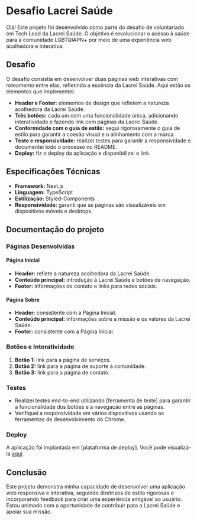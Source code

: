 # Desafio Lacrei Saúde

Olá! Este projeto foi desenvolvido como parte do desafio de voluntariado em Tech Lead da Lacrei Saúde. O objetivo é revolucionar o acesso à saúde para a comunidade LGBTQIAPN+ por meio de uma experiência web acolhedora e interativa.

## Desafio

O desafio consistia em desenvolver duas páginas web interativas com roteamento entre elas, refletindo a essência da Lacrei Saúde. Aqui estão os elementos que implementei:

- **Header e Footer:** elementos de design que refletem a natureza acolhedora da Lacrei Saúde.
- **Três botões:** cada um com uma funcionalidade única, adicionando interatividade e fazendo link com páginas da Lacrei Saúde.
- **Conformidade com o guia de estilo:** segui rigorosamente o guia de estilo para garantir a coesão visual e o alinhamento com a marca.
- **Teste e responsividade:** realizei testes para garantir a responsividade e documentei todo o processo no README.
- **Deploy:** fiz o deploy da aplicação e disponibilizei o link.

## Especificações Técnicas

- **Framework:** Next.js
- **Linguagem:** TypeScript
- **Estilização:** Styled-Components
- **Responsividade:** garanti que as páginas são visualizáveis em dispositivos móveis e desktops.

## Documentação do projeto

### Páginas Desenvolvidas

#### Página Inicial

- **Header:** reflete a natureza acolhedora da Lacrei Saúde.
- **Conteúdo principal:** introdução à Lacrei Saúde e botões de navegação.
- **Footer:** informações de contato e links para redes sociais.

#### Página Sobre

- **Header:** consistente com a Página Inicial.
- **Conteúdo principal:** informações sobre a missão e os valores da Lacrei Saúde.
- **Footer:** consistente com a Página Inicial.

### Botões e Interatividade

1. **Botão 1:** link para a página de serviços.
2. **Botão 2:** link para a página de suporte à comunidade.
3. **Botão 3:** link para a página de contato.

### Testes

- Realizei testes end-to-end utilizando [ferramenta de teste] para garantir a funcionalidade dos botões e a navegação entre as páginas.
- Verifiquei a responsividade em vários dispositivos usando as ferramentas de desenvolvimento do Chrome.

### Deploy

A aplicação foi implantada em [plataforma de deploy]. Você pode visualizá-la [aqui](deployment-link).

## Conclusão

Este projeto demonstra minha capacidade de desenvolver uma aplicação web responsiva e interativa, seguindo diretrizes de estilo rigorosas e incorporando feedback para criar uma experiência amigável ao usuário. Estou animado com a oportunidade de contribuir para a Lacrei Saúde e apoiar sua missão.